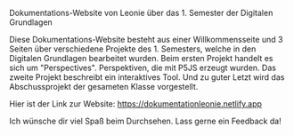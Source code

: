 Dokumentations-Website von Leonie über das 1. Semester der Digitalen Grundlagen

Diese Dokumentations-Website besteht aus einer Willkommensseite und 3 Seiten über verschiedene Projekte des 1. Semesters, welche in den Digitalen Grundlagen bearbeitet wurden. Beim ersten Projekt handelt es sich um "Perspectives". Perspektiven, die mit P5JS erzeugt wurden. Das zweite Projekt beschreibt ein interaktives Tool. Und zu guter Letzt wird das Abschussprojekt der gesameten Klasse vorgestellt. 

Hier ist der Link zur Website: https://dokumentationleonie.netlify.app

Ich wünsche dir viel Spaß beim Durchsehen. Lass gerne ein Feedback da!
